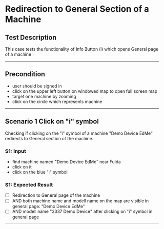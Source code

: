# Redirection to General Section of a Machine

## Test Description

This case tests the functionality of Info Button (i) which opens General page of a machine
 ***

## Precondition

* user should be signed in
* click on the upper left button on windowed map to open full screen map
* target one machine by zooming
* click on the circle which represents machine

***

## Scenario 1 Click on "i" symbol

Checking if clicking on the "i" symbol of a machine "Demo Device EdMe" redirects to General section of the machine.

### S1: Input

* find machine named "Demo Device EdMe" near Fulda
* click on it
* click on the blue "i" symbol

### S1: Expected Result

* [ ] Redirection to General page of the machine
* [ ] AND both machine name and modell name on the map are visible in general page: "Demo Device EdMe"
* [ ] AND modell name "3337 Demo Device" after clicking on "i" symbol in general page

***
